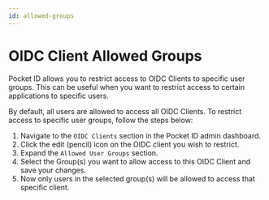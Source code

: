 ```yaml
---
id: allowed-groups
---
```


# OIDC Client Allowed Groups

Pocket ID allows you to restrict access to OIDC Clients to specific user groups. This can be useful when you want to restrict access to certain applications to specific users.

By default, all users are allowed to access all OIDC Clients. To restrict access to specific user groups, follow the steps below:

1. Navigate to the `OIDC Clients` section in the Pocket ID admin dashboard.
2. Click the edit (pencil) icon on the OIDC client you wish to restrict.
3. Expand the `Allowed User Groups` section.
4. Select the Group(s) you want to allow access to this OIDC Client and save your changes.
5. Now only users in the selected group(s) will be allowed to access that specific client.
